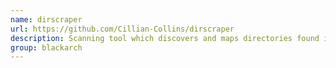 ```yaml
---
name: dirscraper
url: https://github.com/Cillian-Collins/dirscraper
description: Scanning tool which discovers and maps directories found in javascript files hosted on a website. URL : https://github.com/Cillian-Collins/dirscraper Groups : blackarch blackarch-webapp blackarch-scanner
group: blackarch
---
```

